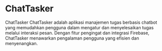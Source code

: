 # ChatTasker
ChatTasker ChatTasker adalah aplikasi manajemen tugas berbasis chatbot yang memudahkan pengguna dalam mengatur dan menyelesaikan tugas melalui interaksi pesan. Dengan fitur pengingat dan integrasi Firebase, ChatTasker menawarkan pengalaman pengguna yang efisien dan menyenangkan.
